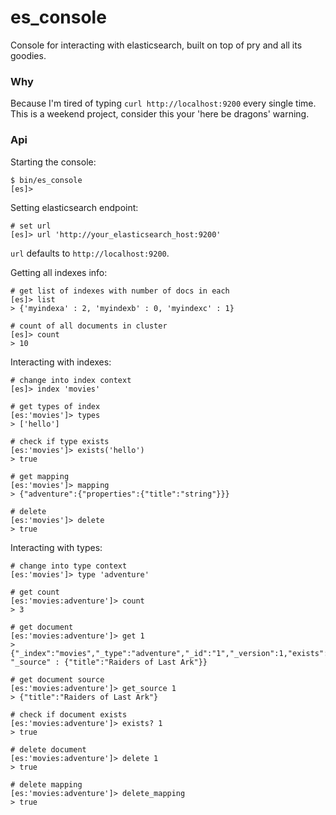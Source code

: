 # es_console

Console for interacting with elasticsearch, built on top of pry and all its goodies.

### Why

Because I'm tired of typing `curl http://localhost:9200` every single time. This is a weekend project, consider this your 'here be dragons' warning.

### Api

Starting the console:

```
$ bin/es_console
[es]>
```

Setting elasticsearch endpoint:

```
# set url
[es]> url 'http://your_elasticsearch_host:9200'
```

`url` defaults to `http://localhost:9200`.

Getting all indexes info:

```
# get list of indexes with number of docs in each
[es]> list
> {'myindexa' : 2, 'myindexb' : 0, 'myindexc' : 1}

# count of all documents in cluster
[es]> count
> 10
```

Interacting with indexes:

```
# change into index context
[es]> index 'movies'

# get types of index
[es:'movies']> types
> ['hello']

# check if type exists
[es:'movies']> exists('hello')
> true

# get mapping
[es:'movies']> mapping
> {"adventure":{"properties":{"title":"string"}}}

# delete
[es:'movies']> delete
> true
```

Interacting with types:

```
# change into type context
[es:'movies']> type 'adventure'

# get count
[es:'movies:adventure']> count
> 3

# get document
[es:'movies:adventure']> get 1
>{"_index":"movies","_type":"adventure","_id":"1","_version":1,"exists":true, "_source" : {"title":"Raiders of Last Ark"}}

# get document source
[es:'movies:adventure']> get_source 1
> {"title":"Raiders of Last Ark"}

# check if document exists
[es:'movies:adventure']> exists? 1
> true

# delete document
[es:'movies:adventure']> delete 1
> true

# delete mapping
[es:'movies:adventure']> delete_mapping
> true
```
